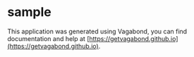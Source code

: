 # sample

This application was generated using Vagabond, you can find documentation and help at [https://getvagabond.github.io](https://getvagabond.github.io).
